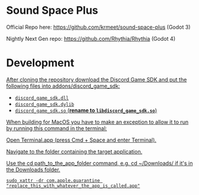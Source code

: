 # Sound Space Plus

Official Repo here: https://github.com/krmeet/sound-space-plus (Godot 3)

Nightly Next Gen repo: https://github.com/Rhythia/Rhythia (Godot 4)

# Development <a href="dev-title" id="dev"/>
After cloning the repository download the Discord Game SDK and put the following files into addons/discord_game_sdk:  
- `discord_game_sdk.dll`  
- `discord_game_sdk.dylib`  
- `discord_game_sdk.so` (__rename to `libdiscord_game_sdk.so`__)  


When building for MacOS you have to make an exception to allow it to run by running this command in the terminal: 

 Open Terminal.app (press Cmd + Space and enter Terminal).

 Navigate to the folder containing the target application.

 Use the cd path_to_the_app_folder command, e.g. cd ~/Downloads/ if it's in the Downloads folder.
    
 `sudo xattr -dr com.apple.quarantine "replace_this_with_whatever_the_app_is_called.app"`
